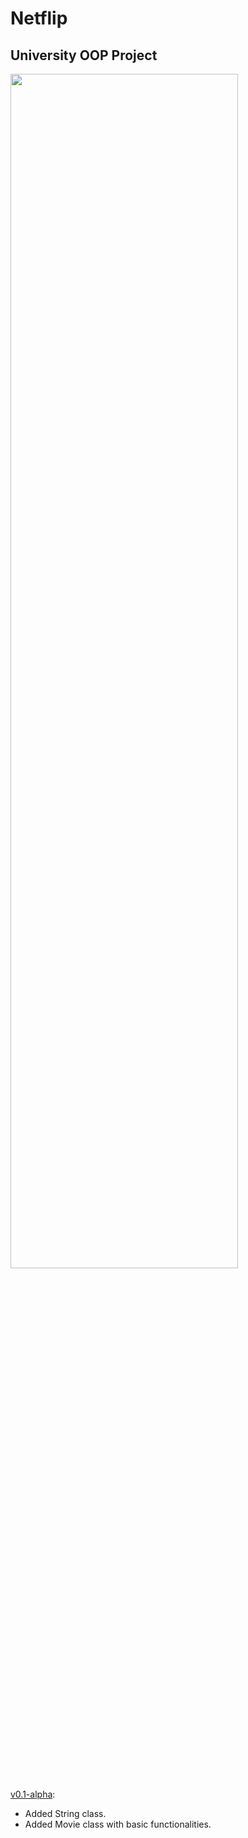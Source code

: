 # Netflip
## University OOP Project

<img src="https://user-images.githubusercontent.com/83332450/225131324-68d665ae-befa-48e3-9db4-891c9ced8b7c.png" width=85% height=70%>

[v0.1-alpha](https://github.com/flawreen/Netflip/releases/tag/v0.1-alpha):
- Added String class.
- Added Movie class with basic functionalities.
